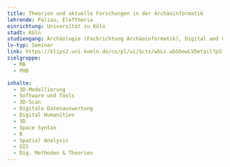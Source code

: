 ```yaml
---
title: Theorien und aktuelle Forschungen in der Archäoinformatik
lehrende: Paliou, Eleftheria
einrichtung: Universität zu Köln
stadt: Köln
studiengang: Archäologie (Fachrichtung Archäoinformatik), Digital and Computational Archaeology
lv-typ: Seminar
link: https://klips2.uni-koeln.de/co/pl/ui/$ctx/wbLv.wbShowLVDetail?pStpSpNr=426042
zielgruppe:
  - MA
  - PHD

inhalte:
  - 3D-Modellierung
  - Software und Tools
  - 3D-Scan
  - Digitale Datenauswertung
  - Digital Humanities
  - 3D
  - Space Syntax
  - R
  - Spatial Analysis
  - GIS
  - Dig. Methoden & Theorien
---
```

 
